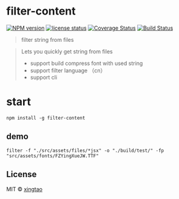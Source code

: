 # filter-content

[![NPM version][npm-image]][npm-url] 
[![license status][license-image]][npm-url]
[![Coverage Status](https://coveralls.io/repos/github/wuxingtao/filter-content/badge.svg?branch=master)](https://coveralls.io/github/wuxingtao/filter-content?branch=master)
[![Build Status][travis-image]][travis-url]


>filter string from files

>Lets you quickly get string from files
>* support build compress font with used string
>* support filter language （cn）
>* support cli

# start
`npm install -g filter-content`

## demo
`filter -f "./src/assets/files/*jsx" -o "./build/test/" -fp "src/assets/fonts/FZYingXueJW.TTF"`


## License

MIT © [xingtao]()


[npm-image]: https://badge.fury.io/js/filter-content.svg
[npm-url]: https://www.npmjs.com/package/filter-content
[travis-image]: https://travis-ci.com/filter-content.svg?branch=master
[travis-url]: https://travis-ci.com/filter-content
[daviddm-image]: https://david-dm.org/filter-content.svg?theme=shields.io
[daviddm-url]: https://david-dm.org/filter-content
[license-image]: https://img.shields.io/github/license/wuxingtao/filter-content
